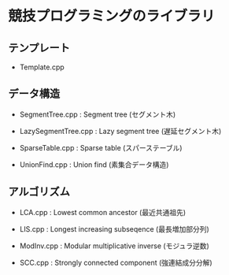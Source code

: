# 競技プログラミングのライブラリ

## テンプレート

* Template.cpp

## データ構造

* SegmentTree.cpp : Segment tree (セグメント木)

* LazySegmentTree.cpp : Lazy segment tree (遅延セグメント木)

* SparseTable.cpp : Sparse table (スパーステーブル)

* UnionFind.cpp : Union find (素集合データ構造)

## アルゴリズム

* LCA.cpp : Lowest common ancestor (最近共通祖先)

* LIS.cpp : Longest increasing subseqence (最長増加部分列)

* ModInv.cpp : Modular multiplicative inverse (モジュラ逆数)

* SCC.cpp : Strongly connected component (強連結成分分解)

